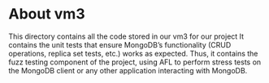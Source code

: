 # About vm3

This directory contains all the code stored in our vm3 for our project It contains the unit tests that ensure MongoDB’s functionality (CRUD operations, replica set tests, etc.) works as expected. Thus, it contains the fuzz testing component of the project, using AFL to perform stress tests on the MongoDB client or any other application interacting with MongoDB.
